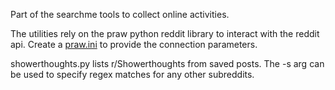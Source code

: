 Part of the searchme tools to collect online activities.

The utilities rely on the praw python reddit library to interact
with the reddit api.  Create a [praw.ini](https://praw.readthedocs.io/en/latest/getting_started/configuration/prawini.html)
to provide the connection parameters.

showerthoughts.py lists r/Showerthoughts from saved posts.
The -s arg can be used to specify regex matches for any other 
subreddits.

